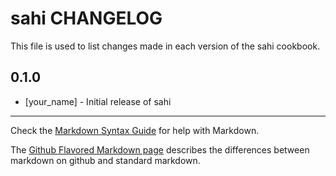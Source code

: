 sahi CHANGELOG
==============

This file is used to list changes made in each version of the sahi cookbook.

0.1.0
-----
- [your_name] - Initial release of sahi

- - -
Check the [Markdown Syntax Guide](http://daringfireball.net/projects/markdown/syntax) for help with Markdown.

The [Github Flavored Markdown page](http://github.github.com/github-flavored-markdown/) describes the differences between markdown on github and standard markdown.

